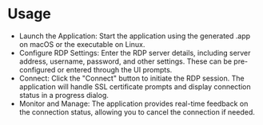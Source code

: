 # Usage
  - Launch the Application: Start the application using the generated .app on macOS or the executable on Linux.
  - Configure RDP Settings: Enter the RDP server details, including server address, username, password, and other settings. These can be pre-configured or entered through the UI prompts.
  - Connect: Click the "Connect" button to initiate the RDP session. The application will handle SSL certificate prompts and display connection status in a progress dialog.
  - Monitor and Manage: The application provides real-time feedback on the connection status, allowing you to cancel the connection if needed.
